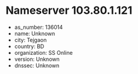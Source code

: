# Nameserver 103.80.1.121

* as_number: 136014
* name: Unknown
* city: Tejgaon
* country: BD
* organization: SS Online
* version: Unknown
* dnssec: Unknown
